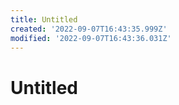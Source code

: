 ```yaml
---
title: Untitled
created: '2022-09-07T16:43:35.999Z'
modified: '2022-09-07T16:43:36.031Z'
---
```


# Untitled
